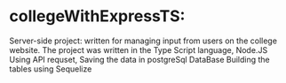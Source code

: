 # collegeWithExpressTS:
Server-side project: written for managing input from users on the college website.
The project was written in the Type Script language, Node.JS
Using API requset,
Saving the data in postgreSql DataBase
Building the tables using Sequelize
